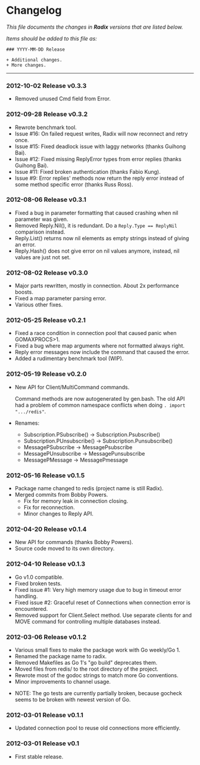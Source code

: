 Changelog
========

*This file documents the changes in **Radix** versions that are listed below.*

*Items should be added to this file as:*

	### YYYY-MM-DD Release

	+ Additional changes.
	+ More changes.

* * *

### 2012-10-02 Release v0.3.3

+ Removed unused Cmd field from Error.

### 2012-09-28 Release v0.3.2

+ Rewrote benchmark tool.
+ Issue #16: On failed request writes, Radix will now reconnect and retry once.
+ Issue #15: Fixed deadlock issue with laggy networks (thanks Guihong Bai).
+ Issue #12: Fixed missing ReplyError types from error replies (thanks Guihong Bai).
+ Issue #11: Fixed broken authentication (thanks Fabio Kung).
+ Issue #9: Error replies' methods now return the reply error instead of some method specific error
  (thanks Russ Ross).

### 2012-08-06 Release v0.3.1

+ Fixed a bug in parameter formatting that caused crashing when nil parameter was given.
+ Removed Reply.Nil(), it is redundant. Do a `Reply.Type == ReplyNil` comparison instead.
+ Reply.List() returns now nil elements as empty strings instead of giving an error.
+ Reply.Hash() does not give error on nil values anymore, instead, nil values are just not set.

### 2012-08-02 Release v0.3.0

+ Major parts rewritten, mostly in connection. About 2x performance boosts.
+ Fixed a map parameter parsing error.
+ Various other fixes.

### 2012-05-25 Release v0.2.1

+ Fixed a race condition in connection pool that caused panic when GOMAXPROCS>1.
+ Fixed a bug where map arguments where not formatted always right.
+ Reply error messages now include the command that caused the error.
+ Added a rudimentary benchmark tool (WIP).

### 2012-05-19 Release v0.2.0

+ New API for Client/MultiCommand commands.
  
  Command methods are now autogenerated by gen.bash.
  The old API had a problem of common namespace conflicts when doing ```. import ".../redis"```.
+ Renames: 
  * Subscription.PSubscribe() -> Subscription.Psubscribe()
  * Subscription.PUnsubscribe() -> Subscription.Punsubscribe()
  * MessagePSubscribe -> MessagePsubscribe
  * MessagePUnsubscribe -> MessagePunsubscribe
  * MessagePMessage -> MessagePmessage

### 2012-05-16 Release v0.1.5

+ Package name changed to redis (project name is still Radix).
+ Merged commits from Bobby Powers.
    + Fix for memory leak in connection closing.
	+ Fix for reconnection.
	+ Minor changes to Reply API.

### 2012-04-20 Release v0.1.4

+ New API for commands (thanks Bobby Powers).
+ Source code moved to its own directory.

### 2012-04-10 Release v0.1.3

+ Go v1.0 compatible.
+ Fixed broken tests.
+ Fixed issue #1: Very high memory usage due to bug in timeout error handling.
+ Fixed issue #2: Graceful reset of Connections when connection error is encountered.
+ Removed support for Client.Select method. Use separate clients for and MOVE command for controlling multiple databases instead.

### 2012-03-06 Release v0.1.2

+ Various small fixes to make the package work with Go weekly/Go 1.
+ Renamed the package name to radix.
+ Removed Makefiles as Go 1's "go build" deprecates them.
+ Moved files from redis/ to the root directory of the project.
+ Rewrote most of the godoc strings to match more Go conventions.
+ Minor improvements to channel usage.

* NOTE: The go tests are currently partially broken, because gocheck seems to be broken with newest version
        of Go.

### 2012-03-01 Release v0.1.1

+ Updated connection pool to reuse old connections more efficiently.

### 2012-03-01 Release v0.1

+ First stable release.
